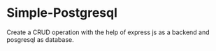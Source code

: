 # Simple-Postgresql
Create a CRUD operation with the help of express js as a backend and posgresql as database.
